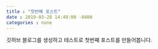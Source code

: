 ```yaml
---
title : "첫번째 포스트"
date : 2019-03-28 14:48:00 -0400
categories : none
---
```

깃허브 블로그를 생성하고 테스트로 첫번째 포스트를 만들어봅니다.
